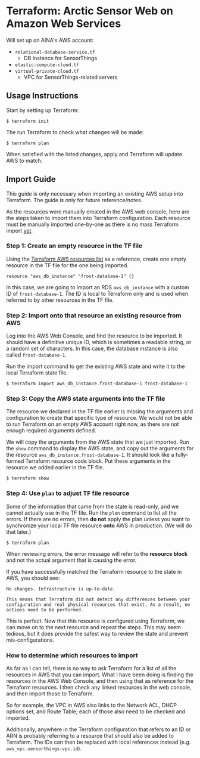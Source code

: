 # Terraform: Arctic Sensor Web on Amazon Web Services

Will set up on AINA's AWS account:

* `relational-database-service.tf`
    - DB Instance for SensorThings
* `elastic-compute-cloud.tf`
* `virtual-private-cloud.tf`
    - VPC for SensorThings-related servers

## Usage Instructions

Start by setting up Terraform:

```
$ terraform init
```

The run Terraform to check what changes will be made:

```
$ terraform plan
```

When satisfied with the listed changes, apply and Terraform will update AWS to match.

## Import Guide

This guide is only necessary when importing an existing AWS setup into Terraform. The guide is only for future reference/notes.

As the resources were manually created in the AWS web console, here are the steps taken to import them into Terraform configuration. Each resource must be manually imported one-by-one as there is no mass Terraform import [yet](https://github.com/hashicorp/terraform/issues/22219).

### Step 1: Create an empty resource in the TF file

Using the [Terraform AWS resources list](https://www.terraform.io/docs/providers/aws/index.html) as a reference, create one empty resource in the TF file for the one being imported.

```
resource "aws_db_instance" "frost-database-1" {}
```

In this case, we are going to import an RDS `aws_db_instance` with a custom ID of `frost-database-1`. The ID is local to Terraform only and is used when referred to by other resources in the TF file.

### Step 2: Import onto that resource an existing resource from AWS

Log into the AWS Web Console, and find the resource to be imported. It should have a definitive unique ID, which is sometimes a readable string, or a random set of characters. In this case, the database instance is also called `frost-database-1`.

Run the import command to get the existing AWS state and write it to the local Terraform state file.

```
$ terraform import aws_db_instance.frost-database-1 frost-database-1
```

### Step 3: Copy the AWS state arguments into the TF file

The resource we declared in the TF file earlier is missing the arguments and configuration to create that specific type of resource. We would not be able to run Terraform on an empty AWS account right now, as there are not enough required arguments defined.

We will copy the arguments from the AWS state that we just imported. Run the `show` command to display the AWS state, and copy out the arguments for the resource `aws_db_instance.frost-database-1`. It should look like a fully-formed Terraform resource code block. Put these arguments in the resource we added earlier in the TF file.

```
$ terraform show
```

### Step 4: Use `plan` to adjust TF file resource

Some of the information that came from the state is read-only, and we cannot actually use in the TF file. Run the `plan` command to list all the errors. If there are no errors, then **do not** apply the plan unless you want to synchronize your local TF file resource **onto** AWS in production. (We will do that later.)

```
$ terraform plan
```

When reviewing errors, the error message will refer to the **resource block** and not the actual argument that is causing the error.

If you have successfully matched the Terraform resource to the state in AWS, you should see:

```
No changes. Infrastructure is up-to-date.

This means that Terraform did not detect any differences between your
configuration and real physical resources that exist. As a result, no
actions need to be performed.
```

This is perfect. Now that this resource is configured using Terraform, we can move on to the next resource and repeat the steps. This may seem tedious, but it does provide the safest way to review the state and prevent mis-configurations.

### How to determine which resources to import

As far as I can tell, there is no way to ask Terraform for a list of all the resources in AWS that you can import. What I have been doing is finding the resources in the AWS Web Console, and then using that as reference for the Terraform resources. I then check any linked resources in the web console, and then import those to Terraform.

So for example, the VPC in AWS also links to the Network ACL, DHCP options set, and Route Table; each of those also need to be checked and imported.

Additionally, anywhere in the Terraform configuration that refers to an ID or ARN is probably referring to a resource that should also be added to Terraform. The IDs can then be replaced with local references instead (e.g. `aws_vpc.sensorthings-vpc.id`).



